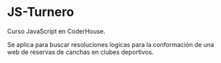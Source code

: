 # JS-Turnero
Curso JavaScript en CoderHouse. 

Se aplica para buscar resoluciones logicas para la conformación de una web de reservas de canchas en clubes deportivos.
